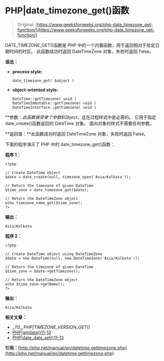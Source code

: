 # PHP|date_timezone_get()函数

> Original: [https://www.geeksforgeeks.org/php-date_timezone_get-function/](https://www.geeksforgeeks.org/php-date_timezone_get-function/)

DATE_TIMEZONE_GET()函数是 PHP 中的一个内置函数，用于返回相对于给定日期时间的时区。 此函数成功时返回 DateTimeZone 对象，失败时返回 False。

**语法：**

*   **process style:**

    ```
    date_timezone_get( $object )
    ```

*   **object-oriented style:**

    ```
    DateTime::getTimezone( void )
    DateTimeImmutable::getTimezone( void )
    DateTimeInterface::getTimezone( void )
    ```

**参数：**此函数接受单个参数*$Object*，这在过程样式中是必需的。 它用于指定 date_create()函数返回的 DateTime 对象。 面向对象的样式不需要任何参数。

**返回值：**此函数成功时返回 DateTimeZone 对象，失败时返回 False。

下面的程序演示了 PHP 中的 date_timezone_get()函数：

**程序 1：**

```
<?php

// Create DateTime object
$date = date_create(null, timezone_open('Asia/Kolkata'));

// Return the timezone of given DateTime
$time_zone = date_timezone_get($date);

// Return the DateTimeZone object
echo timezone_name_get($time_zone);
?>
```

**输出：**

```
Asia/Kolkata

```

**程序 2：**

```
<?php

// Create DateTime object using DateTimeZone
$date = new DateTime(null, new DateTimeZone('Asia/Kolkata'));

// Return the timezone of given DateTime
$time_zone = $date->getTimezone();

// Return the DateTimeZone object
echo $time_zone->getName();
?>
```

**输出：**

```
Asia/Kolkata

```

**相关文章：**

*   __T0__PHP|TIMEZONE_VERSION_GET()_
*   [PHP|gmdate()11-13](https://www.geeksforgeeks.org/php-gmdate-function/)
*   [PHP|date_date_set()11-13](https://www.geeksforgeeks.org/php-date_date_set-function/)

**引用：**[http://php.net/manual/en/datetime.gettimezone.php](http://php.net/manual/en/datetime.gettimezone.php)